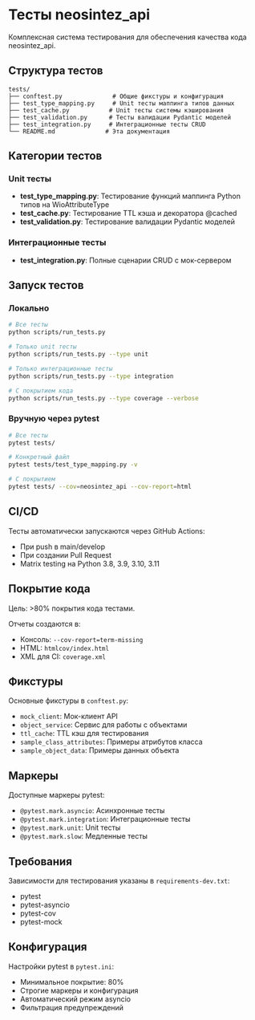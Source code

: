 # Тесты neosintez_api

Комплексная система тестирования для обеспечения качества кода neosintez_api.

## Структура тестов

```
tests/
├── conftest.py              # Общие фикстуры и конфигурация
├── test_type_mapping.py     # Unit тесты маппинга типов данных
├── test_cache.py           # Unit тесты системы кэширования
├── test_validation.py      # Тесты валидации Pydantic моделей
├── test_integration.py     # Интеграционные тесты CRUD
└── README.md              # Эта документация
```

## Категории тестов

### Unit тесты
- **test_type_mapping.py**: Тестирование функций маппинга Python типов на WioAttributeType
- **test_cache.py**: Тестирование TTL кэша и декоратора @cached
- **test_validation.py**: Тестирование валидации Pydantic моделей

### Интеграционные тесты
- **test_integration.py**: Полные сценарии CRUD с мок-сервером

## Запуск тестов

### Локально
```bash
# Все тесты
python scripts/run_tests.py

# Только unit тесты
python scripts/run_tests.py --type unit

# Только интеграционные тесты
python scripts/run_tests.py --type integration

# С покрытием кода
python scripts/run_tests.py --type coverage --verbose
```

### Вручную через pytest
```bash
# Все тесты
pytest tests/

# Конкретный файл
pytest tests/test_type_mapping.py -v

# С покрытием
pytest tests/ --cov=neosintez_api --cov-report=html
```

## CI/CD

Тесты автоматически запускаются через GitHub Actions:
- При push в main/develop
- При создании Pull Request
- Matrix testing на Python 3.8, 3.9, 3.10, 3.11

## Покрытие кода

Цель: >80% покрытия кода тестами.

Отчеты создаются в:
- Консоль: `--cov-report=term-missing`
- HTML: `htmlcov/index.html`
- XML для CI: `coverage.xml`

## Фикстуры

Основные фикстуры в `conftest.py`:
- `mock_client`: Мок-клиент API
- `object_service`: Сервис для работы с объектами
- `ttl_cache`: TTL кэш для тестирования
- `sample_class_attributes`: Примеры атрибутов класса
- `sample_object_data`: Примеры данных объекта

## Маркеры

Доступные маркеры pytest:
- `@pytest.mark.asyncio`: Асинхронные тесты
- `@pytest.mark.integration`: Интеграционные тесты
- `@pytest.mark.unit`: Unit тесты
- `@pytest.mark.slow`: Медленные тесты

## Требования

Зависимости для тестирования указаны в `requirements-dev.txt`:
- pytest
- pytest-asyncio
- pytest-cov
- pytest-mock

## Конфигурация

Настройки pytest в `pytest.ini`:
- Минимальное покрытие: 80%
- Строгие маркеры и конфигурация
- Автоматический режим asyncio
- Фильтрация предупреждений 
